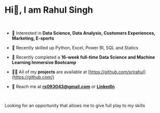 # Hi👋, I am Rahul Singh
<br>


- 👀 Interested in **Data Science, Data Analysis, Customers Experiences, Marketing, E-sports**
 
- 📝 Recently skilled up Python, Excel, Power BI, SQL and Statics 

- 🌱 Recently completed a **16-week full-time Data Science and Machine Learning Immersive Bootcamp**

- 👨‍💻 All of my **projects** are available at [https://github.com/srjrahul](https://github.com/)

- 💬 Reach me at **rs093043@gmail.com** or **[LinkedIn](https://www.linkedin.com/in/rahul-singh-rs120/)**

<br>


Looking for an opportunity that allows me to give full play to my skills
<br>
<br>


<!---
srjrahul/srjrahul is a ✨ special ✨ repository because its `README.md` (this file) appears on your GitHub profile.
You can click the Preview link to take a look at your changes.
--->
<br>

<!---![Anurag's GitHub stats](https://github-readme-stats.vercel.app/api?username=srjrahul&show_icons=true)--->
